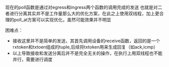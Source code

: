 现在的poll函数是通过对egress和ingress两个函数的调用完成的发送
也就是对二者进行分离其实并不是工作量那么大的优化方案，在此之上使用双线程，加上更合理的poll_at方案可以实现优化，虽然可能效果并不明显

困难点：
- 接收这里并不是简单的发送，其首先调用设备的receive函数，返回的是一个rxtoken和txtoen组成的tuple,后续将txtoken用来生成回复（如ack,icmp）
- 以上导致接收和发送分离后并不是完全无关的操作，在执行上用双线程也不能并行，需要进行调度


